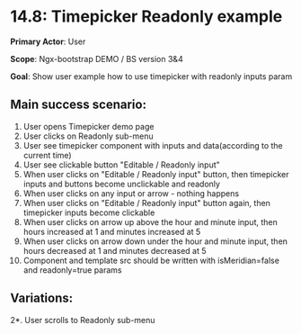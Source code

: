 14.8: Timepicker Readonly example
=================================
**Primary Actor**: User

**Scope**: Ngx-bootstrap DEMO / BS version 3&4

**Goal**: Show user example how to use timepicker with readonly inputs param

Main success scenario:
----------------------
1. User opens Timepicker demo page
2. User clicks on Readonly sub-menu
3. User see timepicker component with inputs and data(according to the current time)
4. User see clickable button "Editable / Readonly input"
5. When user clicks on "Editable / Readonly input" button, then timepicker inputs and buttons become unclickable and readonly
6. When user clicks on any input or arrow - nothing happens
7. When user clicks on "Editable / Readonly input" button again, then timepicker inputs become clickable
8. When user clicks on arrow up above the hour and minute input, then hours increased at 1 and minutes increased at 5
9. When user clicks on arrow down under the hour and minute input, then hours decreased at 1 and minutes decreased at 5
10. Component and template src should be written with isMeridian=false and readonly=true params

Variations:
-----------
2*. User scrolls to Readonly sub-menu
